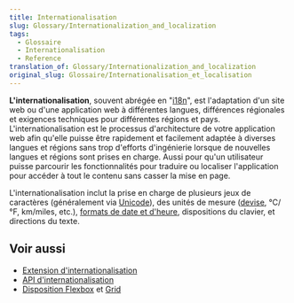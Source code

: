 ```yaml
---
title: Internationalisation
slug: Glossary/Internationalization_and_localization
tags:
  - Glossaire
  - Internationalisation
  - Reference
translation_of: Glossary/Internationalization_and_localization
original_slug: Glossaire/Internationalisation_et_localisation
---
```


**L'internationalisation**, souvent abrégée en "[i18n](/fr/docs/Glossary/I18N)", est l'adaptation d'un site web ou d'une application web à différentes langues, différences régionales et exigences techniques pour différentes régions et pays. L'internationalisation est le processus d'architecture de votre application web afin qu'elle puisse être rapidement et facilement adaptée à diverses langues et régions sans trop d'efforts d'ingénierie lorsque de nouvelles langues et régions sont prises en charge. Aussi pour qu'un utilisateur puisse parcourir les fonctionnalités pour traduire ou localiser l'application pour accéder à tout le contenu sans casser la mise en page.

L'internationalisation inclut la prise en charge de plusieurs jeux de caractères (généralement via [Unicode](http://searchcio-midmarket.techtarget.com/definition/Unicode)), des unités de mesure ([devise](/fr/docs/Web/API/PaymentCurrencyAmount), °C/°F, km/miles, etc.), [formats de date et d'heure](/fr/docs/Mozilla/Projects/NSPR/Reference/Date_and_Time), dispositions du clavier, et directions du texte.

## Voir aussi

- [Extension d'internationalisation](/fr/docs/Mozilla/Add-ons/WebExtensions/Internationalization)
- [API d'internationalisation](/fr/docs/Web/JavaScript/Reference/Global_Objects/Intl)
- [Disposition Flexbox](/fr/docs/Learn/CSS/CSS_layout/Flexbox) et [Grid](/fr/docs/Web/CSS/CSS_Grid_Layout/Basic_Concepts_of_Grid_Layout)
